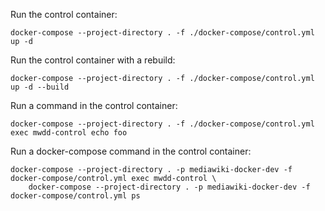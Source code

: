 Run the control container:
```
docker-compose --project-directory . -f ./docker-compose/control.yml up -d
```

Run the control container with a rebuild:
```
docker-compose --project-directory . -f ./docker-compose/control.yml up -d --build
```

Run a command in the control container:
```
docker-compose --project-directory . -f ./docker-compose/control.yml exec mwdd-control echo foo
```

Run a docker-compose command in the control container:
```
docker-compose --project-directory . -p mediawiki-docker-dev -f docker-compose/control.yml exec mwdd-control \
    docker-compose --project-directory . -p mediawiki-docker-dev -f docker-compose/control.yml ps
```
